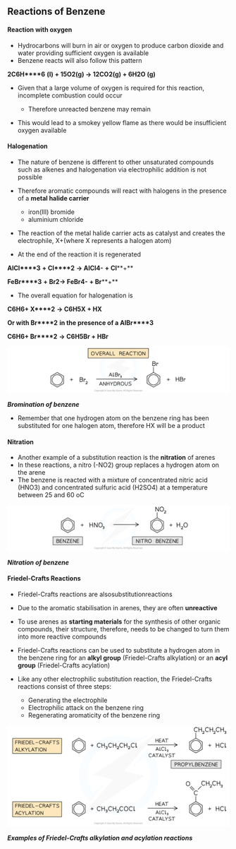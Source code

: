 ## Reactions of Benzene

#### Reaction with oxygen

* Hydrocarbons will burn in air or oxygen to produce carbon dioxide and water providing sufficient oxygen is available
* Benzene reacts will also follow this pattern

**2C****6****H****6** **(l) + 15O****2****(g) → 12CO****2****(g) + 6H****2****O (g)**

* Given that a large volume of oxygen is required for this reaction, incomplete combustion could occur

  + Therefore unreacted benzene may remain
* This would lead to a smokey yellow flame as there would be insufficient oxygen available

#### Halogenation

* The nature of benzene is different to other unsaturated compounds such as alkenes and halogenation via electrophilic addition is not possible
* Therefore aromatic compounds will react with halogens in the presence of a **metal halide carrier**

  + iron(III) bromide
  + aluminium chloride
* The reaction of the metal halide carrier acts as catalyst and creates the electrophile, X+(where X represents a halogen atom)
* At the end of the reaction it is regenerated

**AlCl****3** **+ Cl****2** **→ AlCl****4****-** **+ Cl****+**

**FeBr****3** **+ Br****2****→ FeBr****4****-** **+ Br****+**

* The overall equation for halogenation is

**C****6****H****6****+ X****2** **→ C****6****H****5****X + HX**

**Or with Br****2** **in the presence of a AlBr****3**

**C****6****H****6****+ Br****2** **→ C****6****H****5****Br + HBr**

![Hydrocarbons - Overall Halogenation, downloadable AS & A Level Chemistry revision notes](7.2-Hydrocarbons-Overall-Halogenation.png)

***Bromination of benzene***

* Remember that one hydrogen atom on the benzene ring has been substituted for one halogen atom, therefore HX will be a product

#### Nitration

* Another example of a substitution reaction is the **nitration** of arenes
* In these reactions, a nitro (-NO2) group replaces a hydrogen atom on the arene
* The benzene is reacted with a mixture of concentrated nitric acid (HNO3) and concentrated sulfuric acid (H2SO4) at a temperature between 25 and 60 oC

![Hydrocarbons - Nitration of Arenes, downloadable AS & A Level Chemistry revision notes](7.2-Hydrocarbons-Nitration-of-Arenes.png)

***Nitration of benzene***

#### Friedel-Crafts Reactions

* Friedel-Crafts reactions are alsosubstitutionreactions
* Due to the aromatic stabilisation in arenes, they are often **unreactive**
* To use arenes as **starting materials** for the synthesis of other organic compounds, their structure, therefore, needs to be changed to turn them into more reactive compounds
* Friedel-Crafts reactions can be used to substitute a hydrogen atom in the benzene ring for an **alkyl group** (Friedel-Crafts alkylation) or an **acyl group** (Friedel-Crafts acylation)
* Like any other electrophilic substitution reaction, the Friedel-Crafts reactions consist of three steps:

  + Generating the electrophile
  + Electrophilic attack on the benzene ring
  + Regenerating aromaticity of the benzene ring

![Hydrocarbons - Alkylation vs Acylation, downloadable AS & A Level Chemistry revision notes](7.2-Hydrocarbons-Alkylation-vs-Acylation.png)

***Examples of Friedel-Crafts alkylation and acylation reactions***